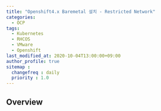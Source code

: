 ```yaml
---
title: "Openshift4.x Baremetal 설치 - Restricted Network"
categories: 
  - OCP
tags:
  - Kubernetes
  - RHCOS
  - VMware
  - Openshift
last_modified_at: 2020-10-04T13:00:00+09:00
author_profile: true
sitemap :
  changefreq : daily
  priority : 1.0
---
```


## Overview
